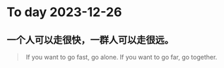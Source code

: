 
# To day 2023-12-26


## 一个人可以走很快，一群人可以走很远。
>  If you want to go fast, go alone. If you want to go far, go together. 

    